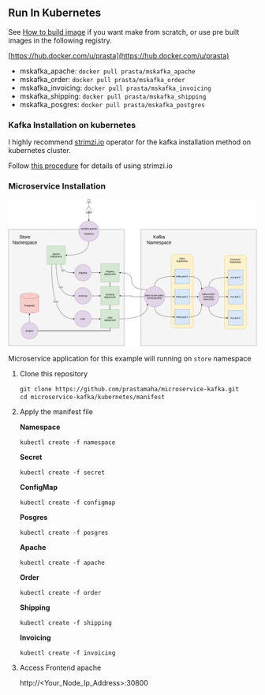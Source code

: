 
Run In Kubernetes
-----------------

See [How to build image](HOW-TO-RUN.md) if you want make from scratch, or use pre built images in the following registry.

[https://hub.docker.com/u/prasta](https://hub.docker.com/u/prasta)
- mskafka_apache: `docker pull prasta/mskafka_apache`
- mskafka_order: `docker pull prasta/mskafka_order`
- mskafka_invoicing: `docker pull prasta/mskafka_invoicing`
- mskafka_shipping: `docker pull prasta/mskafka_shipping`
- mskafka_posgres: `docker pull prasta/mskafka_postgres`

### Kafka Installation on kubernetes

I highly recommend [strimzi.io](https://strimzi.io/) operator for the kafka installation method on kubernetes cluster.

Follow [this procedure](Strimzi-Installation.md) for details of using strimzi.io 

### Microservice Installation

![](images/microservice-kafka-kube.png)

Microservice application for this example will running on `store` namespace

1. Clone this repository
    ```
    git clone https://github.com/prastamaha/microservice-kafka.git
    cd microservice-kafka/kubernetes/manifest
    ```

2. Apply the manifest file

    **Namespace**
    ```
    kubectl create -f namespace
    ```

    **Secret**
    ```
    kubectl create -f secret
    ```

    **ConfigMap**
    ```
    kubectl create -f configmap
    ```

    **Posgres**
    ```
    kubectl create -f posgres
    ```

    **Apache**
    ```
    kubectl create -f apache
    ```

    **Order**
    ```
    kubectl create -f order
    ```

    **Shipping**
    ```
    kubectl create -f shipping
    ```

    **Invoicing**
    ```
    kubectl create -f invoicing
    ```

3. Access Frontend apache

    http://<Your_Node_Ip_Address>:30800

